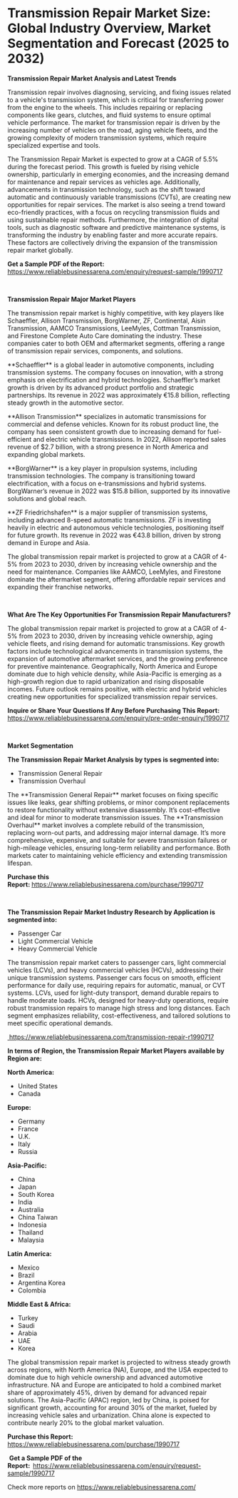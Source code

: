 <p><h1>Transmission Repair Market Size: Global Industry Overview, Market Segmentation and Forecast (2025 to 2032)</h1></p><p><strong>Transmission Repair Market Analysis and Latest Trends</strong></p>
<p><p>Transmission repair involves diagnosing, servicing, and fixing issues related to a vehicle's transmission system, which is critical for transferring power from the engine to the wheels. This includes repairing or replacing components like gears, clutches, and fluid systems to ensure optimal vehicle performance. The market for transmission repair is driven by the increasing number of vehicles on the road, aging vehicle fleets, and the growing complexity of modern transmission systems, which require specialized expertise and tools.</p><p>The Transmission Repair Market is expected to grow at a CAGR of 5.5% during the forecast period. This growth is fueled by rising vehicle ownership, particularly in emerging economies, and the increasing demand for maintenance and repair services as vehicles age. Additionally, advancements in transmission technology, such as the shift toward automatic and continuously variable transmissions (CVTs), are creating new opportunities for repair services. The market is also seeing a trend toward eco-friendly practices, with a focus on recycling transmission fluids and using sustainable repair methods. Furthermore, the integration of digital tools, such as diagnostic software and predictive maintenance systems, is transforming the industry by enabling faster and more accurate repairs. These factors are collectively driving the expansion of the transmission repair market globally.</p></p>
<p><strong>Get a Sample PDF of the Report:&nbsp;</strong> <a href="https://www.reliablebusinessarena.com/enquiry/request-sample/1990717?utm_campaign=1420&utm_medium=2&utm_source=Github&utm_content=ia&utm_term=21012025&utm_id=transmission-repair">https://www.reliablebusinessarena.com/enquiry/request-sample/1990717</a></p>
<p>&nbsp;</p>
<p><strong>Transmission Repair Major Market Players</strong></p>
<p><p>The transmission repair market is highly competitive, with key players like Schaeffler, Allison Transmission, BorgWarner, ZF, Continental, Aisin Transmission, AAMCO Transmissions, LeeMyles, Cottman Transmission, and Firestone Complete Auto Care dominating the industry. These companies cater to both OEM and aftermarket segments, offering a range of transmission repair services, components, and solutions.</p><p>**Schaeffler** is a global leader in automotive components, including transmission systems. The company focuses on innovation, with a strong emphasis on electrification and hybrid technologies. Schaeffler’s market growth is driven by its advanced product portfolio and strategic partnerships. Its revenue in 2022 was approximately €15.8 billion, reflecting steady growth in the automotive sector.</p><p>**Allison Transmission** specializes in automatic transmissions for commercial and defense vehicles. Known for its robust product line, the company has seen consistent growth due to increasing demand for fuel-efficient and electric vehicle transmissions. In 2022, Allison reported sales revenue of $2.7 billion, with a strong presence in North America and expanding global markets.</p><p>**BorgWarner** is a key player in propulsion systems, including transmission technologies. The company is transitioning toward electrification, with a focus on e-transmissions and hybrid systems. BorgWarner’s revenue in 2022 was $15.8 billion, supported by its innovative solutions and global reach.</p><p>**ZF Friedrichshafen** is a major supplier of transmission systems, including advanced 8-speed automatic transmissions. ZF is investing heavily in electric and autonomous vehicle technologies, positioning itself for future growth. Its revenue in 2022 was €43.8 billion, driven by strong demand in Europe and Asia.</p><p>The global transmission repair market is projected to grow at a CAGR of 4-5% from 2023 to 2030, driven by increasing vehicle ownership and the need for maintenance. Companies like AAMCO, LeeMyles, and Firestone dominate the aftermarket segment, offering affordable repair services and expanding their franchise networks.</p></p>
<p>&nbsp;</p>
<p><strong>What Are The Key Opportunities For Transmission Repair Manufacturers?</strong></p>
<p><p>The global transmission repair market is projected to grow at a CAGR of 4-5% from 2023 to 2030, driven by increasing vehicle ownership, aging vehicle fleets, and rising demand for automatic transmissions. Key growth factors include technological advancements in transmission systems, the expansion of automotive aftermarket services, and the growing preference for preventive maintenance. Geographically, North America and Europe dominate due to high vehicle density, while Asia-Pacific is emerging as a high-growth region due to rapid urbanization and rising disposable incomes. Future outlook remains positive, with electric and hybrid vehicles creating new opportunities for specialized transmission repair services.</p></p>
<p><strong>Inquire or Share Your Questions If Any Before Purchasing This Report:</strong> <a href="https://www.reliablebusinessarena.com/enquiry/pre-order-enquiry/1990717?utm_campaign=1420&utm_medium=2&utm_source=Github&utm_content=ia&utm_term=21012025&utm_id=transmission-repair">https://www.reliablebusinessarena.com/enquiry/pre-order-enquiry/1990717</a></p>
<p>&nbsp;</p>
<p><strong>Market Segmentation</strong></p>
<p><strong>The Transmission Repair Market Analysis by types is segmented into:</strong></p>
<p><ul><li>Transmission General Repair</li><li>Transmission Overhaul</li></ul></p>
<p><p>The **Transmission General Repair** market focuses on fixing specific issues like leaks, gear shifting problems, or minor component replacements to restore functionality without extensive disassembly. It’s cost-effective and ideal for minor to moderate transmission issues. The **Transmission Overhaul** market involves a complete rebuild of the transmission, replacing worn-out parts, and addressing major internal damage. It’s more comprehensive, expensive, and suitable for severe transmission failures or high-mileage vehicles, ensuring long-term reliability and performance. Both markets cater to maintaining vehicle efficiency and extending transmission lifespan.</p></p>
<p><strong>Purchase this Report:&nbsp;</strong><a href="https://www.reliablebusinessarena.com/purchase/1990717?utm_campaign=1420&utm_medium=2&utm_source=Github&utm_content=ia&utm_term=21012025&utm_id=transmission-repair">https://www.reliablebusinessarena.com/purchase/1990717</a></p>
<p>&nbsp;</p>
<p><strong>The Transmission Repair Market Industry Research by Application is segmented into:</strong></p>
<p><ul><li>Passenger Car</li><li>Light Commercial Vehicle</li><li>Heavy Commercial Vehicle</li></ul></p>
<p><p>The transmission repair market caters to passenger cars, light commercial vehicles (LCVs), and heavy commercial vehicles (HCVs), addressing their unique transmission systems. Passenger cars focus on smooth, efficient performance for daily use, requiring repairs for automatic, manual, or CVT systems. LCVs, used for light-duty transport, demand durable repairs to handle moderate loads. HCVs, designed for heavy-duty operations, require robust transmission repairs to manage high stress and long distances. Each segment emphasizes reliability, cost-effectiveness, and tailored solutions to meet specific operational demands.</p></p>
<p><a href="https://www.reliablebusinessarena.com/transmission-repair-r1990717?utm_campaign=1420&utm_medium=2&utm_source=Github&utm_content=ia&utm_term=21012025&utm_id=transmission-repair">&nbsp;https://www.reliablebusinessarena.com/transmission-repair-r1990717</a></p>
<p><strong>In terms of Region, the Transmission Repair Market Players available by Region are:</strong></p>
<p>
    <p> <strong> North America: </strong>
        <ul>
            <li>United States</li>
            <li>Canada</li>
        </ul>
        </p> 
    <p> <strong> Europe: </strong>
        <ul>
            <li>Germany</li>
            <li>France</li>
            <li>U.K.</li>
            <li>Italy</li>
            <li>Russia</li>
        </ul>
        </p> 
    <p> <strong> Asia-Pacific: </strong>
        <ul>
            <li>China</li>
            <li>Japan</li>
            <li>South Korea</li>
            <li>India</li>
            <li>Australia</li>
            <li>China Taiwan</li>
            <li>Indonesia</li>
            <li>Thailand</li>
            <li>Malaysia</li>
        </ul>
        </p> 
    <p> <strong> Latin America: </strong>
        <ul>
            <li>Mexico</li>
            <li>Brazil</li>
            <li>Argentina Korea</li>
            <li>Colombia</li>
        </ul>
        </p> 
    <p> <strong> Middle East & Africa: </strong>
        <ul>
            <li>Turkey</li>
            <li>Saudi</li>
            <li>Arabia</li>
            <li>UAE</li>
            <li>Korea</li>
        </ul>
    </p>
    </p>
<p><p>The global transmission repair market is projected to witness steady growth across regions, with North America (NA), Europe, and the USA expected to dominate due to high vehicle ownership and advanced automotive infrastructure. NA and Europe are anticipated to hold a combined market share of approximately 45%, driven by demand for advanced repair solutions. The Asia-Pacific (APAC) region, led by China, is poised for significant growth, accounting for around 30% of the market, fueled by increasing vehicle sales and urbanization. China alone is expected to contribute nearly 20% to the global market valuation.</p></p>
<p><strong>Purchase this Report: </strong><a href="https://www.reliablebusinessarena.com/purchase/1990717?utm_campaign=1420&utm_medium=2&utm_source=Github&utm_content=ia&utm_term=21012025&utm_id=transmission-repair">https://www.reliablebusinessarena.com/purchase/1990717</a></p>
<p>&nbsp;<strong>Get a Sample PDF of the Report:&nbsp;&nbsp;</strong><a href="https://www.reliablebusinessarena.com/enquiry/request-sample/1990717?utm_campaign=1420&utm_medium=2&utm_source=Github&utm_content=ia&utm_term=21012025&utm_id=transmission-repair">https://www.reliablebusinessarena.com/enquiry/request-sample/1990717</a></p>
<p><strong></strong></p>
<p>Check more reports on <a href="https://www.reliablebusinessarena.com/?utm_campaign=1420&utm_medium=2&utm_source=Github&utm_content=ia&utm_term=21012025&utm_id=transmission-repair">https://www.reliablebusinessarena.com/</a></p>